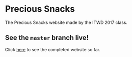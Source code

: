 # Precious Snacks
The Precious Snacks website made by the ITWD 2017 class.
## See the `master` branch live!
Click [here](https://itwd.us/precious-snacks) to see the completed website so far.
